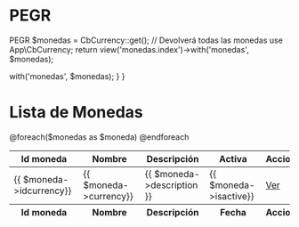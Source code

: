 # PEGR
PEGR
$monedas = CbCurrency::get();   // Devolverá todas las monedas
use App\CbCurrency;
return view('monedas.index')->with('monedas', $monedas);
<?php
 
namespace App\Http\Controllers;
 
use Illuminate\Http\Request;
 
use App\Http\Requests;
 
use App\CbCurrency;
 
class CbCurrencyController extends Controller
{
  /**
  * Muestra una lista de las monedas.
  *
  * @return Response
  */
  public function index()
  {
    // Devolverá todas las monedas
    $monedas = CbCurrency::get();
    return view('monedas.index')->with('monedas', $monedas);
  }
}
<h1 class="text-primary">Lista de Monedas</h1>
 
<table class="table table-bordered" id="tableMonedas">
  <thead>
    <tr>
        <th class="text-center">Id moneda</th>
        <th class="text-center">Nombre</th>
        <th class="text-center">Descripción</th>
        <th class="text-center">Activa</th>
        <th class="text-center">Acciones</th>
    </tr>
  </thead>
  <tbody>
    @foreach($monedas as $moneda)
        <tr>
            <td class="text-center">{{ $moneda->idcurrency}}</td>
            <td class="text-center">{{ $moneda->currency}}</td>
            <td class="text-center">{{ $moneda->description }}</td>
            <td class="text-center">{{ $moneda->isactive}}</td>
            <td>
                <a href="{{ route('monedas.show', $moneda->idcurrency) }}" class="btn btn-info">Ver</a>
 
            </td>
        </tr>
    @endforeach
  </tbody>
  <tfoot>
    <tr>
      <th class="text-center">Id moneda</th>
      <th class="text-center">Nombre</th>
      <th class="text-center">Descripción</th>
      <th class="text-center">Fecha</th>
      <th class="text-center">Acciones</th>
    </tr>
  </tfoot>
</table>
